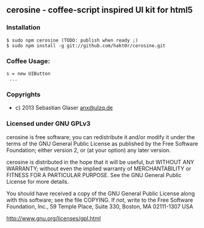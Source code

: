 ## cerosine - coffee-script inspired UI kit for html5 

### Installation
    $ sudo npm cerosine (TODO: publish when ready ;)
    $ sudo npm install -g git://github.com/hakt0r/cerosine.git

### Coffee Usage:

    s = new UIButton
     ...

### Copyrights
  * c) 2013 Sebastian Glaser <anx@ulzq.de>

### Licensed under GNU GPLv3

cerosine is free software; you can redistribute it and/or modify
it under the terms of the GNU General Public License as published by
the Free Software Foundation; either version 2, or (at your option)
any later version.

cerosine is distributed in the hope that it will be useful,
but WITHOUT ANY WARRANTY; without even the implied warranty of
MERCHANTABILITY or FITNESS FOR A PARTICULAR PURPOSE.  See the
GNU General Public License for more details.

You should have received a copy of the GNU General Public License
along with this software; see the file COPYING.  If not, write to
the Free Software Foundation, Inc., 59 Temple Place, Suite 330,
Boston, MA 02111-1307 USA

http://www.gnu.org/licenses/gpl.html